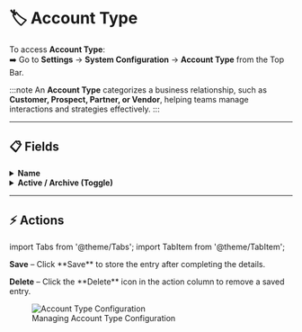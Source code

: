 # 🏷️ **Account Type**

To access **Account Type**:  
➡️ Go to **Settings** → **System Configuration** → **Account Type** from the Top Bar.

:::note
An **Account Type** categorizes a business relationship, such as **Customer, Prospect, Partner, or Vendor**, helping teams manage interactions and strategies effectively.
:::

---

## 📋 Fields

<details>
<summary><strong>Name</strong></summary>
<p>  
  Defines the title or label of the account type.
</p>
</details>

<details>
<summary><strong>Active / Archive (Toggle)</strong></summary>
<p>
  A switch to mark an account type as:  
  - **Active** → currently in use  
  - **Archived** → inactive or no longer needed  
</p>
</details>

---

## ⚡ Actions

import Tabs from '@theme/Tabs';
import TabItem from '@theme/TabItem';

<Tabs>
  <TabItem value="save" label="💾Save" default>
    <p><strong>Save</strong> – Click **Save** to store the entry after completing the details.</p>
  </TabItem>

  <TabItem value="delete" label="🗑️Delete">
    <p><strong>Delete</strong> – Click the **Delete** icon in the action column to remove a saved entry.</p>
  </TabItem>
</Tabs>

<figure>
  <img src="/media/system-configuration/account-type/account-type.png" alt="Account Type Configuration" />
  <figcaption>Managing Account Type Configuration</figcaption>
</figure>
